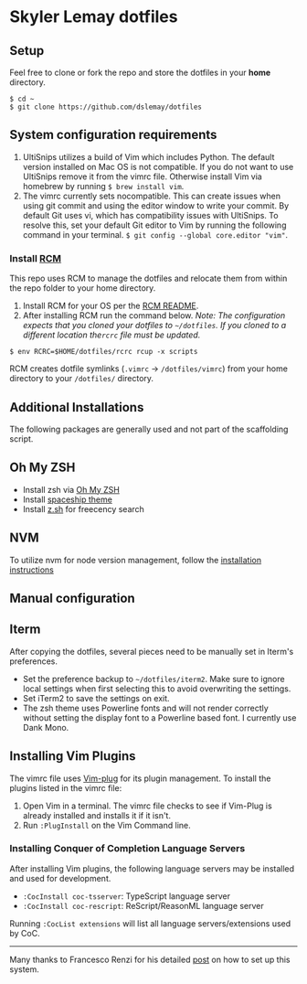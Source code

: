 # Skyler Lemay dotfiles

## Setup

Feel free to clone or fork the repo and store the dotfiles in your **home** directory.
```
$ cd ~
$ git clone https://github.com/dslemay/dotfiles
```

## System configuration requirements

1. UltiSnips utilizes a build of Vim which includes Python. The default version installed on Mac OS is not compatible. If you do not want to use UltiSnips remove it from the vimrc file. Otherwise install Vim via homebrew by running `$ brew install vim`.
2. The vimrc currently sets nocompatible. This can create issues when using git commit and using the editor window to write your commit. By default Git uses vi, which has compatibility issues with UltiSnips. To resolve this, set your default Git editor to Vim by running the following command in your terminal. `$ git config --global core.editor "vim"`.

### Install [RCM](https://github.com/thoughtbot/rcm)

This repo uses RCM to manage the dotfiles and relocate them from within the repo folder to your home directory.

1. Install RCM for your OS per the [RCM README](https://github.com/thoughtbot/rcm/blob/master/README.md).
2. After installing RCM run the command below. *Note: The configuration expects that you cloned your dotfiles to `~/dotfiles`. If you cloned to a different location the`rcrc` file must be updated.*

```
$ env RCRC=$HOME/dotfiles/rcrc rcup -x scripts
```
RCM creates dotfile symlinks (`.vimrc` -> `/dotfiles/vimrc`) from your home directory to your `/dotfiles/` directory.

## Additional Installations

The following packages are generally used and not part of the scaffolding script.

## Oh My ZSH

- Install zsh via [Oh My ZSH](https://ohmyz.sh/#install)
- Install [spaceship theme](https://github.com/denysdovhan/spaceship-prompt#oh-my-zsh)
- Install [z.sh](https://github.com/rupa/z) for freecency search

## NVM

To utilize nvm for node version management, follow the [installation instructions](https://github.com/nvm-sh/nvm#install--update-script)

## Manual configuration

## Iterm

After copying the dotfiles, several pieces need to be manually set in Iterm's preferences.

- Set the preference backup to `~/dotfiles/iterm2`. Make sure to ignore local settings when first selecting this to avoid overwriting the settings.
- Set iTerm2 to save the settings on exit.
- The zsh theme uses Powerline fonts and will not render correctly without setting the display font to a Powerline based font. I currently use Dank Mono.

## Installing Vim Plugins

The vimrc file uses [Vim-plug](https://github.com/junegunn/vim-plug) for its plugin management. To install the plugins listed in the vimrc file:

1. Open Vim in a terminal. The vimrc file checks to see if Vim-Plug is already installed and installs it if it isn't.
2. Run `:PlugInstall` on the Vim Command line.

### Installing Conquer of Completion Language Servers

After installing Vim plugins, the following language servers may be installed and used for development.

- `:CocInstall coc-tsserver`: TypeScript language server
- `:CocInstall coc-rescript`: ReScript/ReasonML language server

Running `:CocList extensions` will list all language servers/extensions used by CoC.

---
Many thanks to Francesco Renzi for his detailed [post](https://uracode.com/2017/08/05/the-perks-of-storing-your-dotfiles-in-a-repository/) on how to set up this system.
